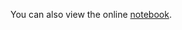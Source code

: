 You can also view the online [notebook](http://nbviewer.ipython.org/github/iit-cs429/main/blob/master/lectures/lec26/hits.ipynb).

